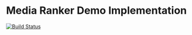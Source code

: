 # Media Ranker Demo Implementation

[![Build Status](https://travis-ci.org/Ada-Developers-Academy/media-ranker-2.0.svg?branch=master)](https://travis-ci.org/Ada-Developers-Academy/media-ranker-2.0)
